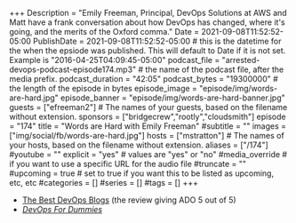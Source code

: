 +++
Description = "Emily Freeman, Principal, DevOps Solutions at AWS and Matt have a frank conversation about how DevOps has changed, where it's going, and the merits of the Oxford comma."
Date = 2021-09-08T11:52:52-05:00
PublishDate = 2021-09-08T11:52:52-05:00 # this is the datetime for the when the epsiode was published. This will default to Date if it is not set. Example is "2016-04-25T04:09:45-05:00"
podcast_file = "arrested-devops-podcast-episode174.mp3" # the name of the podcast file, after the media prefix.
podcast_duration = "42:05"
podcast_bytes = "19300000" # the length of the episode in bytes
episode_image = "episode/img/words-are-hard.jpg"
episode_banner = "episode/img/words-are-hard-banner.jpg"
guests = ["efreeman2"] # The names of your guests, based on the filename without extension.
sponsors = ["bridgecrew","rootly","cloudsmith"]
episode = "174"
title = "Words are Hard with Emily Freeman"
#subtitle = ""
images = ["img/social/fb/words-are-hard.jpg"]
hosts = ["mstratton"] # The names of your hosts, based on the filename without extension.
aliases = ["/174"]
#youtube = ""
explicit = "yes" # values are "yes" or "no"
#media_override # if you want to use a specific URL for the audio file
#truncate = ""
#upcoming = true # set to true if you want this to be listed as upcoming, etc, etc
#categories = []
#series = []
#tags = []
+++

- [The Best DevOps Blogs](https://draft.dev/learn/devops-blogs) (the review giving ADO 5 out of 5)
- _[DevOps For Dummies](https://smile.amazon.com/DevOps-Dummies-Computer-Tech/dp/1119552222)_